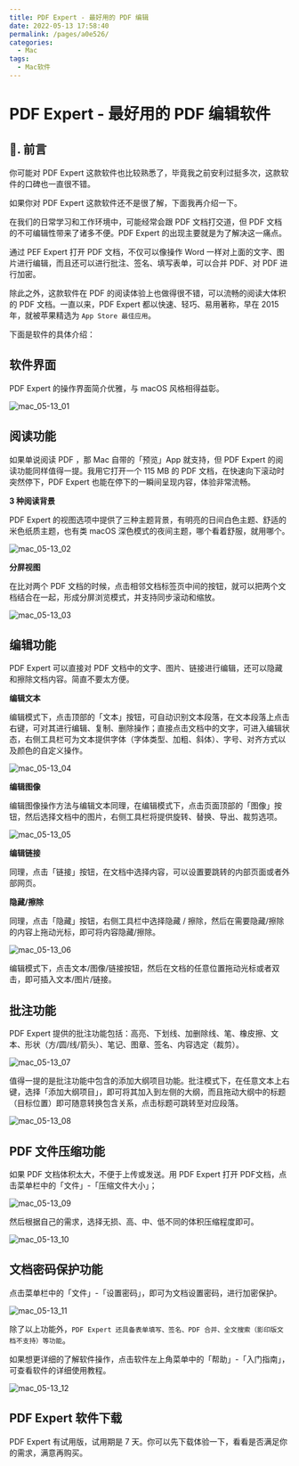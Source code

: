 ```yaml
---
title: PDF Expert - 最好用的 PDF 编辑
date: 2022-05-13 17:58:40
permalink: /pages/a0e526/
categories:
  - Mac
tags:
  - Mac软件
---
```


# PDF Expert - 最好用的 PDF 编辑软件

## 📖. 前言

你可能对 PDF Expert 这款软件也比较熟悉了，毕竟我之前安利过挺多次，这款软件的口碑也一直很不错。

如果你对 PDF Expert 这款软件还不是很了解，下面我再介绍一下。

在我们的日常学习和工作环境中，可能经常会跟 PDF 文档打交道，但 PDF 文档的不可编辑性带来了诸多不便。PDF Expert 的出现主要就是为了解决这一痛点。

通过 PEF Expert 打开 PDF 文档，不仅可以像操作 Word 一样对上面的文字、图片进行编辑，而且还可以进行批注、签名、填写表单，可以合并 PDF、对 PDF 进行加密。

除此之外，这款软件在 PDF 的阅读体验上也做得很不错，可以流畅的阅读大体积的 PDF 文档。一直以来，PDF Expert 都以快速、轻巧、易用著称，早在 2015 年，就被苹果精选为 `App Store 最佳应用`。

下面是软件的具体介绍：

## 软件界面

PDF Expert 的操作界面简介优雅，与 macOS 风格相得益彰。

![mac_05-13_01](https://fastly.jsdelivr.net/gh/oliver556/image-hosting@master/20220513/mac_05-13_01.6vzjtkyaae40.webp)

## 阅读功能

如果单说阅读 PDF ，那 Mac 自带的「预览」App 就支持，但 PDF Expert 的阅读功能同样值得一提。我用它打开一个 115 MB 的 PDF 文档，在快速向下滚动时突然停下，PDF Expert 也能在停下的一瞬间呈现内容，体验非常流畅。

**3 种阅读背景**

PDF Expert 的视图选项中提供了三种主题背景，有明亮的日间白色主题、舒适的米色纸质主题，也有类 macOS 深色模式的夜间主题，哪个看着舒服，就用哪个。

![mac_05-13_02](https://fastly.jsdelivr.net/gh/oliver556/image-hosting@master/20220513/mac_05-13_02.4z2gd70d43c0.webp)

**分屏视图**

在比对两个 PDF 文档的时候，点击相邻文档标签页中间的按钮，就可以把两个文档结合在一起，形成分屏浏览模式，并支持同步滚动和缩放。

![mac_05-13_03](https://fastly.jsdelivr.net/gh/oliver556/image-hosting@master/20220513/mac_05-13_03.3ux3njyambc0.webp)

## 编辑功能

PDF Expert 可以直接对 PDF 文档中的文字、图片、链接进行编辑，还可以隐藏和擦除文档内容。简直不要太方便。

**编辑文本**

编辑模式下，点击顶部的「文本」按钮，可自动识别文本段落，在文本段落上点击右键，可对其进行编辑、复制、删除操作；直接点击文档中的文字，可进入编辑状态，右侧工具栏可为文本提供字体（字体类型、加粗、斜体）、字号、对齐方式以及颜色的自定义操作。

![mac_05-13_04](https://fastly.jsdelivr.net/gh/oliver556/image-hosting@master/20220513/mac_05-13_04.34kefh05wyy0.webp)

**编辑图像**

编辑图像操作方法与编辑文本同理，在编辑模式下，点击页面顶部的「图像」按钮，然后选择文档中的图片，右侧工具栏将提供旋转、替换、导出、裁剪选项。

![mac_05-13_05](https://fastly.jsdelivr.net/gh/oliver556/image-hosting@master/20220513/mac_05-13_05.4ry5i23buis0.webp)

**编辑链接**

同理，点击「链接」按钮，在文档中选择内容，可以设置要跳转的内部页面或者外部网页。

**隐藏/擦除**

同理，点击「隐藏」按钮，右侧工具栏中选择隐藏 / 擦除，然后在需要隐藏/擦除的内容上拖动光标，即可将内容隐藏/擦除。

![mac_05-13_06](https://fastly.jsdelivr.net/gh/oliver556/image-hosting@master/20220513/mac_05-13_06.3n4ksimwphs0.gif)

编辑模式下，点击文本/图像/链接按钮，然后在文档的任意位置拖动光标或者双击，即可插入文本/图片/链接。

## 批注功能

PDF Expert 提供的批注功能包括：高亮、下划线、加删除线、笔、橡皮擦、文本、形状（方/圆/线/箭头）、笔记、图章、签名、内容选定（裁剪）。

![mac_05-13_07](https://fastly.jsdelivr.net/gh/oliver556/image-hosting@master/20220513/mac_05-13_07.rahn6bb2580.gif)

值得一提的是批注功能中包含的添加大纲项目功能。批注模式下，在任意文本上右键，选择「添加大纲项目」，即可将其加入到左侧的大纲，而且拖动大纲中的标题（目标位置）即可随意转换包含关系，点击标题可跳转至对应段落。

![mac_05-13_08](https://fastly.jsdelivr.net/gh/oliver556/image-hosting@master/20220513/mac_05-13_08.3evif3z32dq0.webp)

## PDF 文件压缩功能

如果 PDF 文档体积太大，不便于上传或发送。用 PDF Expert 打开 PDF文档，点击菜单栏中的「文件」-「压缩文件大小」；

![mac_05-13_09](https://fastly.jsdelivr.net/gh/oliver556/image-hosting@master/20220513/mac_05-13_09.403vyhn7vnw0.webp)

然后根据自己的需求，选择无损、高、中、低不同的体积压缩程度即可。

![mac_05-13_10](https://fastly.jsdelivr.net/gh/oliver556/image-hosting@master/20220513/mac_05-13_10.58fsitqeaxk0.webp)

## 文档密码保护功能

点击菜单栏中的「文件」-「设置密码」，即可为文档设置密码，进行加密保护。

![mac_05-13_11](https://fastly.jsdelivr.net/gh/oliver556/image-hosting@master/20220513/mac_05-13_11.4o2mnlyikm00.webp)

除了以上功能外，`PDF Expert 还具备表单填写、签名、PDF 合并、全文搜索（影印版文档不支持）等功能`。

如果想更详细的了解软件操作，点击软件左上角菜单中的「帮助」-「入门指南」，可查看软件的详细使用教程。

![mac_05-13_12](https://fastly.jsdelivr.net/gh/oliver556/image-hosting@master/20220513/mac_05-13_12.1w2ajqwttlq8.webp)

## PDF Expert 软件下载

PDF Expert 有试用版，试用期是 7 天。你可以先下载体验一下，看看是否满足你的需求，满意再购买。

